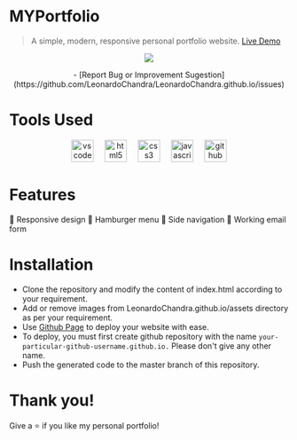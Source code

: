 # MYPortfolio
> A simple, modern, responsive personal portfolio website.
[Live Demo](https://leonardochandra.github.io/)

<div align="center">
  <img src="https://github.com/LeonardoChandra/LeonardoChandra.github.io/assets/137888895/b5057881-7e68-407b-9c7b-5723c870d851"  />
</div>

<p align="center"> - [Report Bug or Improvement Sugestion](https://github.com/LeonardoChandra/LeonardoChandra.github.io/issues)</p>


# Tools Used
<div align="center">
  <img src="https://cdn.jsdelivr.net/gh/devicons/devicon/icons/vscode/vscode-original.svg" height="40" alt="vscode logo"  />
  <img width="12" />
  <img src="https://cdn.jsdelivr.net/gh/devicons/devicon/icons/html5/html5-original.svg" height="40" alt="html5 logo"  />
  <img width="12" />
  <img src="https://cdn.jsdelivr.net/gh/devicons/devicon/icons/css3/css3-original.svg" height="40" alt="css3 logo"  />
  <img width="12" />
  <img src="https://cdn.jsdelivr.net/gh/devicons/devicon/icons/javascript/javascript-original.svg" height="40" alt="javascript logo"  />
  <img width="12" />
  <img src="https://cdn.jsdelivr.net/gh/devicons/devicon/icons/github/github-original.svg" height="40" alt="github logo"  />
</div>


# Features

📱 Responsive design
🍔 Hamburger menu
💠 Side navigation
📧 Working email form


# Installation

- Clone the repository and modify the content of index.html according to your requirement.
- Add or remove images from LeonardoChandra.github.io/assets directory as per your requirement.
- Use [Github Page](https://pages.github.com/) to deploy your website with ease. 
- To deploy, you must first create github repository with the name `your-particular-github-username.github.io.` Please don't give any other name.
- Push the generated code to the master branch of this repository.


# Thank you!
Give a ⭐ if you like my personal portfolio!
